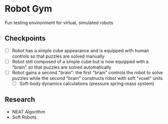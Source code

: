 # Robot Gym
Fun testing environment for virtual, simulated robots

## Checkpoints
- [ ] Robot has a simple cube appearance and is equipped with human controls so that puzzles are solved manually
- [ ] Robot still composed of a simple cube but is now equipped with a "brain" so that puzzles are solved automatically
- [ ] Robot gains a second "brain": the first "brain" controls the robot to solve puzzles while the second "brain" constructs robot with soft "voxel" units
  - [ ] Soft-body dynamics calculations (pressure spring-mass system)

## Research
- NEAT Algorithm
- Soft Robots